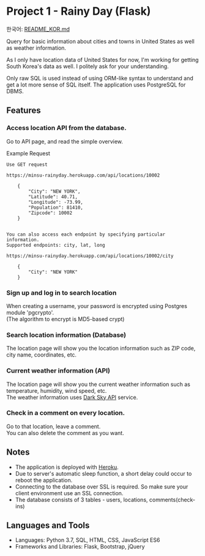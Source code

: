 # Project 1 - Rainy Day (Flask)

한국어: [README_KOR.md](https://github.com/syntaxkim/project1-rainyday/blob/master/README_KOR.md)

Query for basic information about cities and towns in United States as well as weather information.

As I only have location data of United States for now, I'm working for getting South Korea's data as well. I politely ask for your understanding.

Only raw SQL is used instead of using ORM-like syntax to understand and get a lot more sense of SQL itself. The application uses PostgreSQL for DBMS.

## Features

### Access location API from the database.
Go to API page, and read the simple overview.

Example Request
```
Use GET request

https://minsu-rainyday.herokuapp.com/api/locations/10002

    {
        "City": "NEW YORK", 
        "Latitude": 40.71, 
        "Longitude": -73.99, 
        "Population": 81410, 
        "Zipcode": 10002
    }


You can also access each endpoint by specifying particular information.
Supported endpoints: city, lat, long

https://minsu-rainyday.herokuapp.com/api/locations/10002/city

    {
        "City": "NEW YORK"
    }

```

### Sign up and log in to search location
When creating a username, your password is encrypted using Postgres module 'pgcrypto'.\
(The algorithm to encrypt is MD5-based crypt)

### Search location information (Database)
The location page will show you the location information such as ZIP code, city name, coordinates, etc.

### Current weather information (API)
The location page will show you the current weather information such as temperature, humidity, wind speed, etc.\
The weather information uses [Dark Sky API](https://darksky.net/dev) service.

### Check in a comment on every location.
Go to that location, leave a comment.\
You can also delete the comment as you want.


## Notes
* The application is deployed with [Heroku](https://www.heroku.com).
* Due to server's automatic sleep function, a short delay could occur to reboot the application.
* Connecting to the database over SSL is required. So make sure your client environment use an SSL connection.
* The database consists of 3 tables - users, locations, comments(check-ins)

## Languages and Tools
* Languages: Python 3.7, SQL, HTML, CSS, JavaScript ES6
* Frameworks and Libraries: Flask, Bootstrap, jQuery
